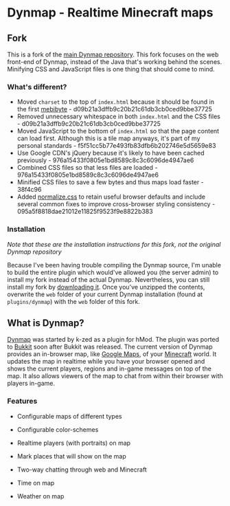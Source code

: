 # Dynmap - Realtime Minecraft maps

## Fork
This is a fork of the [main Dynmap repository](https://github.com/webbukkit/dynmap). This fork focuses on the web front-end of Dynmap, instead of the Java that's working behind the scenes. Minifying CSS and JavaScript files is one thing that should come to mind.

### What's different?
* Moved `charset` to the top of `index.html` because it should be found in the first [mebibyte][] - d09b21a3dffb9c20b21c61db3cb0ced9bbe37725
* Removed unnecessary whitespace in both `index.html` and the CSS files - d09b21a3dffb9c20b21c61db3cb0ced9bbe37725
* Moved JavaScript to the bottom of `index.html` so that the page content can load first. Although this is a tile map anyways, it's part of my personal standards - f5f51cc5b77e493fb83dfb6b202746e5d5659e83
* Use Google CDN's jQuery because it's likely to have been cached previously - 976a15433f0805e1bd8589c8c3c6096de4947ae6
* Combined CSS files so that less files are loaded - 976a15433f0805e1bd8589c8c3c6096de4947ae6
* Minified CSS files to save a few bytes and thus maps load faster - 38f4c96
* Added [normalize.css][] to retain useful browser defaults and include several common fixes to improve cross-browser styling consistency - 095a5f8818dae21012e11825f9523f9e8822b383

### Installation
_Note that these are the installation instructions for this fork, not the original Dynmap repository_

Because I've been having trouble compiling the Dynmap source, I'm unable to build the entire plugin which would've allowed you (the server admin) to install my fork instead of the actual Dynmap. Nevertheless, you can still install my fork by [downloading it](https://github.com/KenanY/dynmap/downloads). Once you've unzipped the contents, overwrite the `web` folder of your current Dynmap installation (found at `plugins/dynmap`) with the `web` folder of this fork.

## What is Dynmap?
[Dynmap][] was started by k-zed as a plugin for hMod. The plugin was ported to [Bukkit][] soon after Bukkit was released. The current version of Dynmap provides an in-browser map, like [Google Maps][], of your [Minecraft][] world. It updates the map in realtime while you have your browser opened and shows the current players, regions and in-game messages on top of the map. It also allows viewers of the map to chat from within their browser with players in-game.

### Features
* Configurable maps of different types
* Configurable color-schemes
* Realtime players (with portraits) on map
* Mark places that will show on the map
* Two-way chatting through web and Minecraft
* Time on map
* Weather on map

   [Dynmap]: http://forums.bukkit.org/threads/489
   [Bukkit]: http://bukkit.org/
   [Google Maps]: https://maps.google.com/
   [Minecraft]: https://minecraft.net/
   [normalize.css]: http://necolas.github.com/normalize.css/
   [mebibyte]: https://en.wikipedia.org/wiki/Mebibyte
